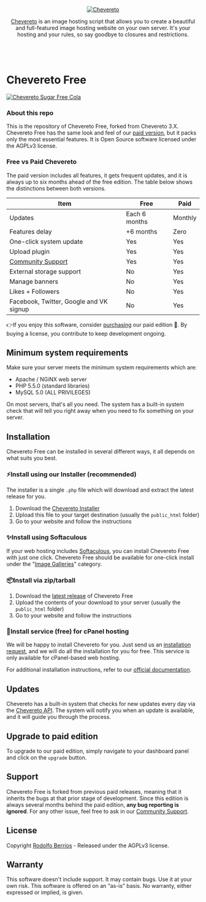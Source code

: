 <p align="center"><a href="https://chevereto.com/"><img src="https://chevereto.com/app/themes/v3/img/chevereto-blue.svg" alt="Chevereto"></a></p>

<p align="center"><a href="https://chevereto.com">Chevereto</a> is an image hosting script that allows you to create a beautiful and full-featured image hosting website on your own server. It's your hosting and your rules, so say goodbye to closures and restrictions.</p>

<p align="center"><a href="https://chevereto.com/"><img src="https://chevereto.com/app/themes/v3/img/devices.png" alt="" vspace="20"></a></p>

Chevereto Free
=

<a href="https://chevereto.com/free" title="♫♪ Ha llegado tu tiempo, es el momento de Freeeeeeeeeeeeeeee"><img src="https://chevereto.com/app/themes/v3/img/chevereto-free-cover.jpg" alt="Chevereto Sugar Free Cola"></a>

### About this repo
This is the repository of Chevereto Free, forked from Chevereto 3.X. Chevereto Free has the same look and feel of our [paid version](https://chevereto.com), but it packs only the most essential features. It is Open Source software licensed under the AGPLv3 license.

### Free vs Paid Chevereto
The paid version includes all features, it gets frequent updates, and it is always up to six months ahead of the free edition. The table below shows the distinctions between both versions.

| Item                                         	| Free            	| Paid                   	|
|----------------------------------------------	|-----------------	|------------------------	|
| Updates										| Each 6 months		| Monthly        	      	|
| Features delay								| +6 months			| Zero	        	      	|
| One-click system update                       | Yes              	| Yes                    	|
| Upload plugin	                            	| Yes              	| Yes                    	|
| [Community Support](https://chevereto.com/community-support)                                 	| Yes 	            | Yes 						|
| External storage support                     	| No              	| Yes                    	|
| Manage banners                               	| No              	| Yes                    	|
| Likes + Followers                            	| No              	| Yes                    	|
| Facebook, Twitter, Google and VK signup      	| No              	| Yes                    	|

👉If you enjoy this software, consider [purchasing](https://chevereto.com/pricing) our paid edition 👏. By buying a license, you contribute to keep development ongoing.

## Minimum system requirements
Make sure your server meets the minimum system requirements which are:

 - Apache / NGiNX web server
 - PHP 5.5.0 (standard libraries)
 - MySQL 5.0 (ALL PRIVILEGES)

On most servers, that's all you need. The system has a built-in system check that will tell you right away when you need to fix something on your server.

## Installation
Chevereto Free can be installed in several different ways, it all depends on what suits you best.

### ⚡Install using our Installer (recommended)
The installer is a single `.php` file which will download and extract the latest release for you.
1. Download the [Chevereto Installer](https://chevereto.com/download/file/installer)
2. Upload this file to your target destination (usually the `public_html` folder)
3. Go to your website and follow the instructions

### ✨Install using Softaculous
If your web hosting includes [Softaculous](https://softaculous.com/), you can install Chevereto Free with just one click. Chevereto Free should be available for one-click install under the "[Image Galleries](https://www.softaculous.com/apps/galleries/Chevereto_Free)" category.

### 📦Install via zip/tarball
 1. Download the [latest release](https://github.com/Chevereto/Chevereto-Free/releases/latest) of Chevereto Free
 2. Upload the contents of your download to your server (usually the `public_html` folder)
 3. Go to your website and follow the instructions

### 🤙Install service (free) for cPanel hosting
We will be happy to install Chevereto for you. Just send us an [installation request](https://chevereto.com/panel/request-installation),  and we will do all the installation for you for free. This service is only available for cPanel-based web hosting.

For additional installation instructions, refer to our [official documentation](https://chevereto.com/docs/install).

## Updates
Chevereto has a built-in system that checks for new updates every day via the [Chevereto API](https://chevereto.com/api/get/info/free). The system will notify you when an update is available, and it will guide you through the process.

## Upgrade to paid edition
To upgrade to our paid edition, simply navigate to your dashboard panel and click on the `upgrade` button.

## Support
Chevereto Free is forked from previous paid releases, meaning that it inherits the bugs at that prior stage of development. Since this edition is always several months behind the paid edition, **any bug reporting is ignored**. For any other issue, feel free to ask in our <a href="https://chevereto.com/community-support">Community Support</a>.

## License
Copyright [Rodolfo Berríos](http://rodolfoberrios.com) - Released under the AGPLv3 license.

## Warranty
This software doesn't include support. It may contain bugs. Use it at your own risk. This software is offered on an “as-is” basis. No warranty, either expressed or implied, is given.
